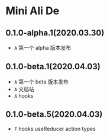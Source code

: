 # Mini Ali De
## 0.1.0-alpha.1(2020.03.30)
* `A` 第一个 alpha 版本发布
## 0.1.0-beta.1(2020.04.03)
* `A` 第一个 beta 版本发布
* `A` 文档站
* `A` hooks
## 0.1.0-beta.5(2020.04.03)
* `F` hooks useReducer action types
